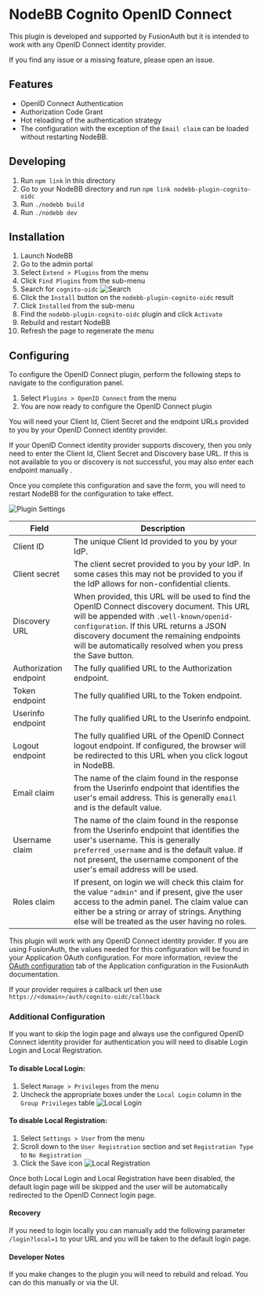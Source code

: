 # NodeBB Cognito OpenID Connect

This plugin is developed and supported by FusionAuth but it is intended to work with any OpenID Connect identity provider.

If you find any issue or a missing feature, please open an issue.

## Features

- OpenID Connect Authentication
- Authorization Code Grant
- Hot reloading of the authentication strategy
- The configuration with the exception of the `Email claim` can be loaded without restarting NodeBB.

## Developing

1. Run `npm link` in this directory
1. Go to your NodeBB directory and run `npm link nodebb-plugin-cognito-oidc`
1. Run `./nodebb build`
1. Run `./nodebb dev`

## Installation

1. Launch NodeBB
1. Go to the admin portal
1. Select `Extend > Plugins` from the menu
1. Click `Find Plugins` from the sub-menu
1. Search for `cognito-oidc`
   ![Search](./readme-images/search.png)
1. Click the `Install` button on the `nodebb-plugin-cognito-oidc` result
1. Click `Installed` from the sub-menu
1. Find the `nodebb-plugin-cognito-oidc` plugin and click `Activate`
1. Rebuild and restart NodeBB
1. Refresh the page to regenerate the menu

## Configuring

To configure the OpenID Connect plugin, perform the following steps to navigate to the configuration panel.

1. Select `Plugins > OpenID Connect` from the menu
1. You are now ready to configure the OpenID Connect plugin

You will need your Client Id, Client Secret and the endpoint URLs provided to you by your OpenID Connect identity provider.

If your OpenID Connect identity provider supports discovery, then you only need to enter the Client Id, Client Secret and Discovery base URL. If this is not available to you or discovery is not successful, you may also enter each endpoint manually .

Once you complete this configuration and save the form, you will need to restart NodeBB for the configuration to take effect.

![Plugin Settings](./readme-images/plugin-settings.png)

| Field                  | Description                                                                                                                                                                                                                                                                                 |
| ---------------------- | ------------------------------------------------------------------------------------------------------------------------------------------------------------------------------------------------------------------------------------------------------------------------------------------- |
| Client ID              | The unique Client Id provided to you by your IdP.                                                                                                                                                                                                                                           |
| Client secret          | The client secret provided to you by your IdP. In some cases this may not be provided to you if the IdP allows for non-confidential clients.                                                                                                                                                |
| Discovery URL          | When provided, this URL will be used to find the OpenID Connect discovery document. This URL will be appended with `.well-known/openid-configuration`. If this URL returns a JSON discovery document the remaining endpoints will be automatically resolved when you press the Save button. |
| Authorization endpoint | The fully qualified URL to the Authorization endpoint.                                                                                                                                                                                                                                      |
| Token endpoint         | The fully qualified URL to the Token endpoint.                                                                                                                                                                                                                                              |
| Userinfo endpoint      | The fully qualified URL to the Userinfo endpoint.                                                                                                                                                                                                                                           |
| Logout endpoint        | The fully qualified URL of the OpenID Connect logout endpoint. If configured, the browser will be redirected to this URL when you click logout in NodeBB.                                                                                                                                   |
| Email claim            | The name of the claim found in the response from the Userinfo endpoint that identifies the user's email address. This is generally `email` and is the default value.                                                                                                                        |
| Username claim         | The name of the claim found in the response from the Userinfo endpoint that identifies the user's username. This is generally `preferred_username` and is the default value. If not present, the username component of the user's email address will be used.                                                                                                                       |
| Roles claim            | If present, on login we will check this claim for the value `"admin"` and if present, give the user access to the admin panel. The claim value can either be a string or array of strings. Anything else will be treated as the user having no roles.                                       |

This plugin will work with any OpenID Connect identity provider. If you are using FusionAuth, the values needed for this configuration will be found in your Application OAuth configuration. For more information, review the [OAuth configuration](https://fusionauth.io/docs/v1/tech/core-concepts/applications#oauth) tab of the Application configuration in the FusionAuth documentation.

If your provider requires a callback url then use `https://<domain>/auth/cognito-oidc/callback`

### Additional Configuration

If you want to skip the login page and always use the configured OpenID Connect identity provider for authentication you will need to disable Login Login and Local Registration.

#### To disable Local Login:

1. Select `Manage > Privileges` from the menu
1. Uncheck the appropriate boxes under the `Local Login` column in the `Group Privileges` table
   ![Local Login](./readme-images/logal-login.png)

#### To disable Local Registration:

1. Select `Settings > User` from the menu
1. Scroll down to the `User Registration` section and set `Registration Type` to `No Registration`
1. Click the Save icon
   ![Local Registration](./readme-images/local-registration.png)

Once both Local Login and Local Registration have been disabled, the default login page will be skipped and the user will be automatically redirected to the OpenID Connect login page.

#### Recovery

If you need to login locally you can manually add the following parameter `/login?local=1` to your URL and you will be taken to the default login page.

#### Developer Notes

If you make changes to the plugin you will need to rebuild and reload. You can do this manually or via the UI.
